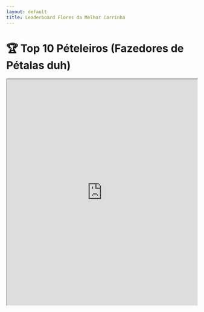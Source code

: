 ```yaml
---
layout: default
title: Leaderboard Flores da Melhor Carrinha 
---
```



# 🏆 Top 10 Pételeiros (Fazedores de Pétalas duh)

<iframe src="https://docs.google.com/spreadsheets/d/e/2PACX-1vTkxv4bxLhdbY-5rV0wRPbUMMNuzNkeqKTOORnVCfoYwdFxfBu7UlOe9k7RAEhSE2AiUv1PYgviJI6m/pubhtml?gid=1471616984&amp;single=true&amp;widget=true&amp;headers=false" width="100%" height="600"></iframe>

